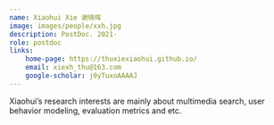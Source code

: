 ```yaml
---
name: Xiaohui Xie 谢晓晖 
image: images/people/xxh.jpg 
description: PostDoc. 2021- 
role: postdoc
links: 
    home-page: https://thuxiexiaohui.github.io/ 
    email: xiexh_thu@163.com 
    google-scholar: j0yTuxoAAAAJ
---
```


Xiaohui’s research interests are mainly about multimedia search, user behavior modeling, evaluation metrics and etc.